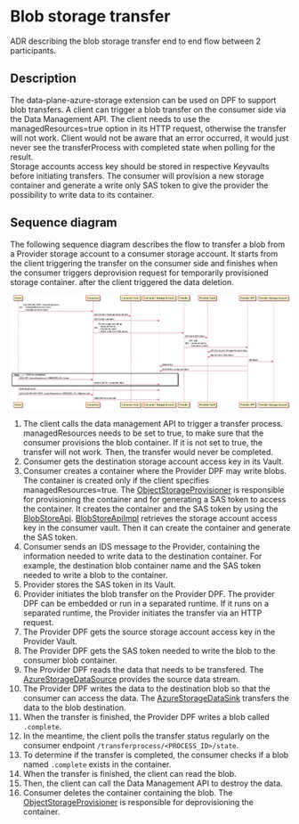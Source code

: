 # Blob storage transfer

ADR describing the blob storage transfer end to end flow between 2 participants.

## Description

The data-plane-azure-storage extension can be used on DPF to support blob transfers.
A client can trigger a blob transfer on the consumer side via the Data Management API.
The client needs to use the managedResources=true option in its HTTP request, otherwise the transfer will not work. Client would not be aware that an error occurred, it would just never see the transferProcess with completed state when polling for the result.   
Storage accounts access key should be stored in respective Keyvaults before initiating transfers. The consumer will provision a new storage container and generate a write only SAS token to give the provider the possibility to write data to its container.

## Sequence diagram

The following sequence diagram describes the flow to transfer a blob from a Provider storage account to a consumer storage account.
It starts from the client triggering the transfer on the consumer side and finishes when the consumer triggers deprovision request for temporarily provisioned storage container.
after the client triggered the data deletion.

![blob-transfer](../../../diagrams/blob-transfer.png)

1. The client calls the data management API to trigger a transfer process. managedResources needs to be set to true, to make sure that the consumer provisions the blob container. If it is not set to true, the transfer will not work. Then, the transfer would never be completed. 
2. Consumer gets the destination storage account access key in its Vault.  
3. Consumer creates a container where the Provider DPF may write blobs. The container is created only if the client specifies managedResources=true.
   The [ObjectStorageProvisioner](../../../../extensions/azure/blobstorage/blob-provision/src/main/java/org/eclipse/dataspaceconnector/provision/azure/blob/ObjectStorageProvisioner.java) is responsible for provisioning the container and for generating a SAS token to access the container.
   It creates the container and the SAS token by using the [BlobStoreApi](../../../../extensions/azure/blobstorage/blob-core/src/main/java/org/eclipse/dataspaceconnector/azure/blob/core/api/BlobStoreApi.java). [BlobStoreApiImpl](../../../../extensions/azure/blobstorage/blob-core/src/main/java/org/eclipse/dataspaceconnector/azure/blob/core/api/BlobStoreApiImpl.java) retrieves the storage account access key in the consumer vault. Then it can create the container and generate the SAS token.  
4. Consumer sends an IDS message to the Provider, containing the information needed to write data to the destination container. For example, the destination blob container name and the SAS token needed to write a blob to the container.  
5. Provider stores the SAS token in its Vault.  
6. Provider initiates the blob transfer on the Provider DPF. The provider DPF can be embedded or run in a separated runtime. If it runs on a separated runtime, the Provider initiates the transfer via an HTTP request.  
7. The Provider DPF gets the source storage account access key in the Provider Vault.  
8. The Provider DPF gets the SAS token needed to write the blob to the consumer blob container.  
9. The Provider DPF reads the data that needs to be transfered. The [AzureStorageDataSource](../../../../extensions/azure/data-plane/storage/src/main/java/org/eclipse/dataspaceconnector/azure/dataplane/azurestorage/pipeline/AzureStorageDataSource.java) provides the source data stream.  
10. The Provider DPF writes the data to the destination blob so that the consumer can access the data.
The [AzureStorageDataSink](../../../../extensions/azure/data-plane/storage/src/main/java/org/eclipse/dataspaceconnector/azure/dataplane/azurestorage/pipeline/AzureStorageDataSink.java) transfers the data to the blob destination.
11. When the transfer is finished, the Provider DPF writes a blob called `.complete`.
12. In the meantime, the client polls the transfer status regularly on the consumer endpoint `/transferprocess/<PROCESS_ID>/state`.  
13. To determine if the transfer is completed, the consumer checks if a blob named `.complete` exists in the container.  
14. When the transfer is finished, the client can read the blob.  
15. Then, the client can call the Data Management API to destroy the data.  
16. Consumer deletes the container containing the blob. The [ObjectStorageProvisioner](../../../../extensions/azure/blobstorage/blob-provision/src/main/java/org/eclipse/dataspaceconnector/provision/azure/blob/ObjectStorageProvisioner.java) is responsible for deprovisioning the container.
